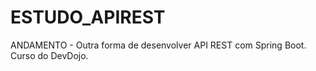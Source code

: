 # ESTUDO_APIREST
ANDAMENTO - Outra forma de desenvolver API REST com Spring Boot. Curso do DevDojo.
